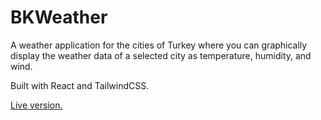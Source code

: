 # BKWeather

A weather application for the cities of Turkey where you can graphically display the weather data of a selected city as temperature, humidity, and wind.

Built with React and TailwindCSS.

[Live version.](https://bkweather.vercel.app/)

